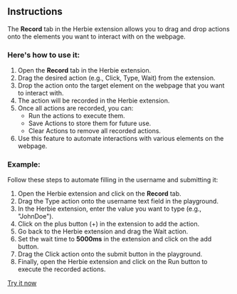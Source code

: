 ## Instructions

The **Record** tab in the Herbie extension allows you to drag and drop actions onto the elements you want to interact with on the webpage.

### Here's how to use it:

1. Open the **Record** tab in the Herbie extension.
2. Drag the desired action (e.g., 
    <span class="button-inline button-blue">Click</span>, 
    <span class="button-inline button-blue">Type</span>, 
    <span class="button-inline button-blue">Wait</span>) from the extension.
3. Drop the action onto the target element on the webpage that you want to interact with.
4. The action will be recorded in the Herbie extension.
5. Once all actions are recorded, you can:
    - <span class="button-inline button-green">Run</span> the actions to execute them.
    - <span class="button-inline button-blue">Save Actions</span> to store them for future use.
    - <span class="button-inline button-red">Clear Actions</span> to remove all recorded actions.
6. Use this feature to automate interactions with various elements on the webpage.

### Example:

Follow these steps to automate filling in the username and submitting it:

1. Open the Herbie extension and click on the **Record** tab.
2. Drag the <span class="button-inline button-blue">Type</span> action onto the username text field in the playground.
3. In the Herbie extension, enter the value you want to type (e.g., "JohnDoe").
4. Click on the plus button (+) in the extension to add the action.
5. Go back to the Herbie extension and drag the <span class="button-inline button-blue">Wait</span> action.
6. Set the wait time to **5000ms** in the extension and click on the add button.
7. Drag the <span class="button-inline button-blue">Click</span> action onto the submit button in the playground.
8. Finally, open the Herbie extension and click on the <span class="button-inline button-green">Run</span> button to execute the recorded actions.

[Try it now](pathname:///playgrounds/record.html)
